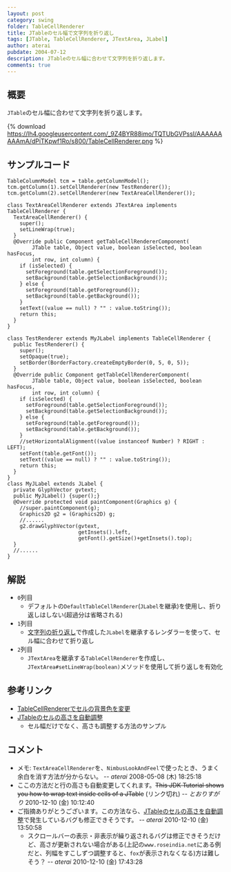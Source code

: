 ```yaml
---
layout: post
category: swing
folder: TableCellRenderer
title: JTableのセル幅で文字列を折り返し
tags: [JTable, TableCellRenderer, JTextArea, JLabel]
author: aterai
pubdate: 2004-07-12
description: JTableのセル幅に合わせて文字列を折り返します。
comments: true
---
```

## 概要
`JTable`のセル幅に合わせて文字列を折り返します。

{% download https://lh4.googleusercontent.com/_9Z4BYR88imo/TQTUbGVPssI/AAAAAAAAAmA/dPiTKpwf1Ro/s800/TableCellRenderer.png %}

## サンプルコード
<pre class="prettyprint"><code>TableColumnModel tcm = table.getColumnModel();
tcm.getColumn(1).setCellRenderer(new TestRenderer());
tcm.getColumn(2).setCellRenderer(new TextAreaCellRenderer());
</code></pre>
<pre class="prettyprint"><code>class TextAreaCellRenderer extends JTextArea implements TableCellRenderer {
  TextAreaCellRenderer() {
    super();
    setLineWrap(true);
  }
  @Override public Component getTableCellRendererComponent(
        JTable table, Object value, boolean isSelected, boolean hasFocus,
        int row, int column) {
    if (isSelected) {
      setForeground(table.getSelectionForeground());
      setBackground(table.getSelectionBackground());
    } else {
      setForeground(table.getForeground());
      setBackground(table.getBackground());
    }
    setText((value == null) ? "" : value.toString());
    return this;
  }
}
</code></pre>
<pre class="prettyprint"><code>class TestRenderer extends MyJLabel implements TableCellRenderer {
  public TestRenderer() {
    super();
    setOpaque(true);
    setBorder(BorderFactory.createEmptyBorder(0, 5, 0, 5));
  }
  @Override public Component getTableCellRendererComponent(
        JTable table, Object value, boolean isSelected, boolean hasFocus,
        int row, int column) {
    if (isSelected) {
      setForeground(table.getSelectionForeground());
      setBackground(table.getSelectionBackground());
    } else {
      setForeground(table.getForeground());
      setBackground(table.getBackground());
    }
    //setHorizontalAlignment((value instanceof Number) ? RIGHT : LEFT);
    setFont(table.getFont());
    setText((value == null) ? "" : value.toString());
    return this;
  }
}
class MyJLabel extends JLabel {
  private GlyphVector gvtext;
  public MyJLabel() {super();}
  @Override protected void paintComponent(Graphics g) {
    //super.paintComponent(g);
    Graphics2D g2 = (Graphics2D) g;
    //......
    g2.drawGlyphVector(gvtext,
                       getInsets().left,
                       getFont().getSize()+getInsets().top);
  }
  //......
}
</code></pre>

## 解説
- `0`列目
    - デフォルトの`DefaultTableCellRenderer`(`JLabel`を継承)を使用し、折り返しはしない(超過分は省略される)
- `1`列目
    - [文字列の折り返し](http://ateraimemo.com/Swing/GlyphVector.html)で作成した`JLabel`を継承するレンダラーを使って、セル幅に合わせて折り返し
- `2`列目
    - `JTextArea`を継承する`TableCellRenderer`を作成し、`JTextArea#setLineWrap(boolean)`メソッドを使用して折り返しを有効化

<!-- dummy comment line for breaking list -->

## 参考リンク
- [TableCellRendererでセルの背景色を変更](http://ateraimemo.com/Swing/StripeTable.html)
- [JTableのセルの高さを自動調整](http://ateraimemo.com/Swing/AutoWrapTableCell.html)
    - セル幅だけでなく、高さも調整する方法のサンプル

<!-- dummy comment line for breaking list -->

## コメント
- メモ: `TextAreaCellRenderer`を、`NimbusLookAndFeel`で使ったとき、うまく余白を消す方法が分からない。 -- *aterai* 2008-05-08 (木) 18:25:18
- ここの方法だと行の高さも自動変更してくれます。~~This JDK Tutorial shows you how to wrap text inside cells of a JTable~~ (リンク切れ) -- *とおりすがり* 2010-12-10 (金) 10:12:40
- ご指摘ありがとうございます。この方法なら、[JTableのセルの高さを自動調整](http://ateraimemo.com/Swing/AutoWrapTableCell.html)で発生しているバグも修正できそうです。 -- *aterai* 2010-12-10 (金) 13:50:58
    - スクロールバーの表示・非表示が繰り返されるバグは修正できそうだけど、高さが更新されない場合がある(上記の`www.roseindia.net`にある例だと、列幅をすこしずつ調整すると、`fox`が表示されなくなる)方は難しそう？ -- *aterai* 2010-12-10 (金) 17:43:28

<!-- dummy comment line for breaking list -->
